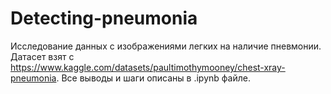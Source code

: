 # Detecting-pneumonia

Исследование данных с изображениями легких на наличие пневмонии. Датасет взят с https://www.kaggle.com/datasets/paultimothymooney/chest-xray-pneumonia. Все выводы и шаги описаны в .ipynb файле.

